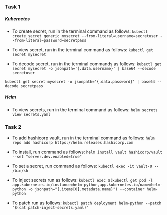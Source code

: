 ### Task 1

##### Kubernetes

- To create secret, run in the terminal command as follows:
```kubectl create secret generic mysecret --from-literal=username=secretuser --from-literal=password=secretpass```

- To view secret, run in the terminal command as follows:
```kubectl get secret mysecret```

- To decode secret, run in the terminal commands as follows:
```kubectl get secret mysecret -o jsonpath='{.data.username}' | base64 --decode secretuser```

```kubectl get secret mysecret -o jsonpath='{.data.password}' | base64 --decode secretpass```

##### Helm

- To view secrets, run in the terminal command as follows:
```helm secrets view secrets.yaml```

### Task 2

- To add hashicorp vault, run in the terminal command as follows:
```helm repo add hashicorp https://helm.releases.hashicorp.com```

- To install, run command as follows:
```helm install vault hashicorp/vault --set "server.dev.enabled=true"```

- To set a secret, run command as follows:
```kubectl exec -it vault-0 -- /bin/sh```

- To inject secrets run as follows:
```kubectl exec $(kubectl get pod -l app.kubernetes.io/instance=helm-python,app.kubernetes.io/name=helm-python -o jsonpath="{.items[0].metadata.name}") --container helm-python```

- To patch run as follows:
```kubectl patch deployment helm-python --patch "$(cat patch-inject-secrets.yaml)"```